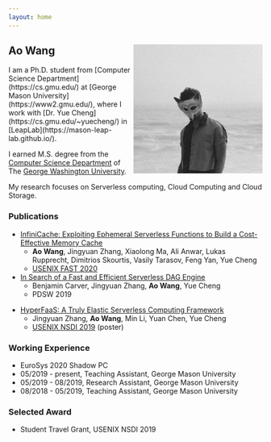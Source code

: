 ```yaml
---
layout: home
---   
```

<h2>
<img src="image/22485154.jpeg"
  width="256"
  height="256"
  style="float:right;">
  Ao Wang
</h2>
I am a Ph.D. student from [Computer Science Department](https://cs.gmu.edu/) at [George Mason University](https://www2.gmu.edu/), 
where I work with [Dr. Yue Cheng](https://cs.gmu.edu/~yuecheng/) in [LeapLab](https://mason-leap-lab.github.io/).

I earned M.S. degree from the [Computer Science Department](https://www.cs.seas.gwu.edu/) of The [George Washington University](https://www.gwu.edu/).

My research focuses on Serverless computing, Cloud Computing and Cloud Storage.


### Publications
- [InfiniCache: Exploiting Ephemeral Serverless Functions to Build a Cost-Effective Memory Cache](https://www.usenix.org/conference/fast20/presentation/wang-ao)
  - **Ao Wang**, Jingyuan Zhang, Xiaolong Ma, Ali Anwar, Lukas Rupprecht, Dimitrios Skourtis, Vasily Tarasov, Feng Yan, Yue Cheng
  - [USENIX FAST 2020](https://www.usenix.org/conference/fast20)
- [In Search of a Fast and Efficient Serverless DAG Engine](https://arxiv.org/abs/1910.05896)
  - Benjamin Carver, Jingyuan Zhang, **Ao Wang**, Yue Cheng
  - PDSW 2019

* [HyperFaaS: A Truly Elastic Serverless Computing Framework](https://cs.gmu.edu/~yuecheng/docs/nsdi19_hyperfaas.pdf)
  * Jingyuan Zhang, **Ao Wang**, Min Li, Yuan Chen, Yue Cheng
  * [USENIX NSDI 2019](https://www.usenix.org/conference/nsdi19) (poster)

### Working Experience
* EuroSys 2020 Shadow PC
* 05/2019 - present, Teaching Assistant, George Mason University
* 05/2019 - 08/2019, Research Assistant, George Mason University
* 08/2018 - 05/2019, Teaching Assistant, George Mason University

### Selected Award

- Student Travel Grant, USENIX NSDI 2019